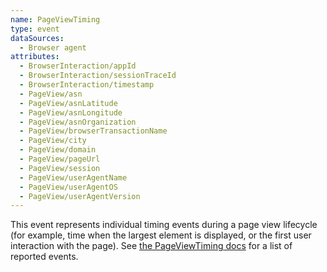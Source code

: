 ```yaml
---
name: PageViewTiming
type: event
dataSources:
  - Browser agent
attributes:
  - BrowserInteraction/appId
  - BrowserInteraction/sessionTraceId
  - BrowserInteraction/timestamp
  - PageView/asn
  - PageView/asnLatitude
  - PageView/asnLongitude
  - PageView/asnOrganization
  - PageView/browserTransactionName
  - PageView/city
  - PageView/domain
  - PageView/pageUrl
  - PageView/session
  - PageView/userAgentName
  - PageView/userAgentOS
  - PageView/userAgentVersion
---
```


This event represents individual timing events during a page view lifecycle (for example, time when the largest element is displayed, or the first user interaction with the page). See [the PageViewTiming docs](/docs/browser/new-relic-browser/page-load-timing-resources/pageviewtiming-async-or-dynamic-page-details/#interactivity-metrics) for a list of reported events.